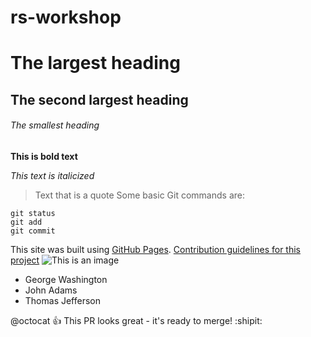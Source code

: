 # rs-workshop
# The largest heading
## The second largest heading
###### The smallest heading
**This is bold text**

*This text is italicized*
> Text that is a quote
> Some basic Git commands are:
```
git status
git add
git commit
```
This site was built using [GitHub Pages](https://pages.github.com/).
[Contribution guidelines for this project](header.txt)
![This is an image](https://myoctocat.com/assets/images/base-octocat.svg)
- George Washington
- John Adams
- Thomas Jefferson

@octocat :+1: This PR looks great - it's ready to merge! :shipit:
<!-- This content will not appear in the rendered Markdown -->

